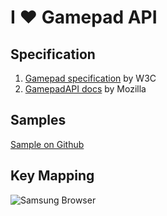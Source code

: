 # I ❤ Gamepad API

## Specification 
1. [Gamepad specification](https://www.w3.org/TR/gamepad/) by W3C
2. [GamepadAPI docs](https://developer.mozilla.org/en-US/docs/Web/API/Gamepad_API) by Mozilla

## Samples 
[Sample on Github](http://internetexplorer.github.io/Gamepad-Sample/) 

## Key Mapping 
![Samsung Browser](https://cdn-images-1.medium.com/max/2000/1*5wIN3eXNctXqGXsErjT3OA.png)
